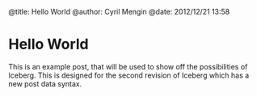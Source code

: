 @title: Hello World
@author: Cyril Mengin
@date: 2012/12/21 13:58

# Hello World

This is an example post, that will be used to show off the possibilities of Iceberg.
This is designed for the second revision of Iceberg which has a new post data syntax.